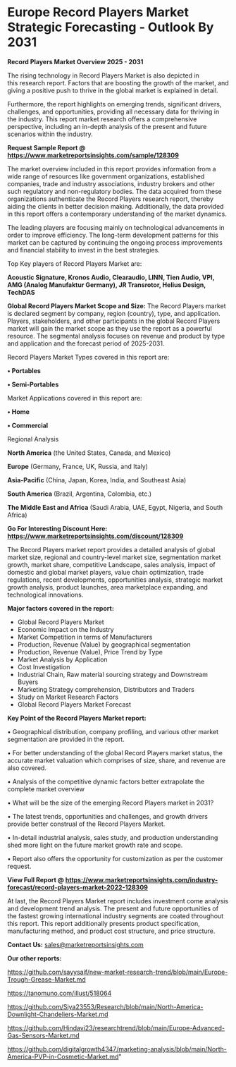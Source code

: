 # Europe Record Players Market Strategic Forecasting - Outlook By 2031

<Strong> Record Players Market Overview 2025 - 2031</strong>

The rising technology in Record Players Market is also depicted in this research report. Factors that are boosting the growth of the market, and giving a positive push to thrive in the global market is explained in detail.

Furthermore, the report highlights on emerging trends, significant drivers, challenges, and opportunities, providing all necessary data for thriving in the industry. This report market research offers a comprehensive perspective, including an in-depth analysis of the present and future scenarios within the industry.

<strong>Request Sample Report @ <a href=https://www.marketreportsinsights.com/sample/128309>https://www.marketreportsinsights.com/sample/128309</a></strong>

The market overview included in this report provides information from a wide range of resources like government organizations, established companies, trade and industry associations, industry brokers and other such regulatory and non-regulatory bodies. The data acquired from these organizations authenticate the Record Players research report, thereby aiding the clients in better decision making. Additionally, the data provided in this report offers a contemporary understanding of the market dynamics.

The leading players are focusing mainly on technological advancements in order to improve efficiency. The long-term development patterns for this market can be captured by continuing the ongoing process improvements and financial stability to invest in the best strategies.

Top Key players of Record Players Market are:

<strong>Acoustic Signature, Kronos Audio, Clearaudio, LINN, Tien Audio, VPI, AMG (Analog Manufaktur Germany), JR Transrotor, Helius Design, TechDAS</strong>

<strong><b>Global Record Players Market Scope and Size:</b></strong>
The Record Players market is declared segment by company, region (country), type, and application. Players, stakeholders, and other participants in the global Record Players market will gain the market scope as they use the report as a powerful resource. The segmental analysis focuses on revenue and product by type and application and the forecast period of 2025-2031.

Record Players Market Types covered in this report are:

<strong>• Portables

• Semi-Portables</strong>

Market Applications covered in this report are:

<strong>• Home

• Commercial</strong> 

Regional Analysis

<strong>North America</strong> (the United States, Canada, and Mexico)

<strong>Europe</strong> (Germany, France, UK, Russia, and Italy)

<strong>Asia-Pacific</strong> (China, Japan, Korea, India, and Southeast Asia)

<strong>South America</strong> (Brazil, Argentina, Colombia, etc.)

<strong>The Middle East and Africa</strong> (Saudi Arabia, UAE, Egypt, Nigeria, and South Africa)

<strong>Go For Interesting Discount Here: <a href=https://www.marketreportsinsights.com/discount/128309>https://www.marketreportsinsights.com/discount/128309</a></strong>

The Record Players market report provides a detailed analysis of global market size, regional and country-level market size, segmentation market growth, market share, competitive Landscape, sales analysis, impact of domestic and global market players, value chain optimization, trade regulations, recent developments, opportunities analysis, strategic market growth analysis, product launches, area marketplace expanding, and technological innovations.

<strong><b>Major factors covered in the report:</b></strong>
<ul>
  <li>Global Record Players Market </li>
  <li>Economic Impact on the Industry</li>
  <li>Market Competition in terms of Manufacturers</li>
  <li>Production, Revenue (Value) by geographical segmentation</li>
  <li>Production, Revenue (Value), Price Trend by Type</li>
  <li>Market Analysis by Application</li>
  <li>Cost Investigation</li>
  <li>Industrial Chain, Raw material sourcing strategy and Downstream Buyers</li>
  <li>Marketing Strategy comprehension, Distributors and Traders</li>
  <li>Study on Market Research Factors</li>
  <li>Global Record Players Market Forecast</li>
</ul>

<strong><b>Key Point of the Record Players Market report:</b></strong>

• Geographical distribution, company profiling, and various other market segmentation are provided in the report.

• For better understanding of the global Record Players market status, the accurate market valuation which comprises of size, share, and revenue are also covered.

• Analysis of the competitive dynamic factors better extrapolate the complete market overview

• What will be the size of the emerging Record Players market in 2031?

• The latest trends, opportunities and challenges, and growth drivers provide better construal of the Record Players Market.

• In-detail industrial analysis, sales study, and production understanding shed more light on the future market growth rate and scope.

• Report also offers the opportunity for customization as per the customer request.

<strong><b>View Full Report @ <a href=https://www.marketreportsinsights.com/industry-forecast/record-players-market-2022-128309>https://www.marketreportsinsights.com/industry-forecast/record-players-market-2022-128309</a></b></strong>


At last, the Record Players Market report includes investment come analysis and development trend analysis. The present and future opportunities of the fastest growing international industry segments are coated throughout this report. This report additionally presents product specification, manufacturing method, and product cost structure, and price structure.

<strong>Contact Us:</strong>
sales@marketreportsinsights.com

<strong>Our other reports:</strong>

<a href=https://github.com/sayysaif/new-market-research-trend/blob/main/Europe-Trough-Grease-Market.md>https://github.com/sayysaif/new-market-research-trend/blob/main/Europe-Trough-Grease-Market.md</a>

<a href=https://tanomuno.com/illust/518064>https://tanomuno.com/illust/518064</a>

<a href=https://github.com/Siya23553/Research/blob/main/North-America-Downlight-Chandeliers-Market.md>https://github.com/Siya23553/Research/blob/main/North-America-Downlight-Chandeliers-Market.md</a>

<a href=https://github.com/Hindavi23/researchtrend/blob/main/Europe-Advanced-Gas-Sensors-Market.md>https://github.com/Hindavi23/researchtrend/blob/main/Europe-Advanced-Gas-Sensors-Market.md</a>

<a href=https://github.com/digitalgrowth4347/marketing-analysis/blob/main/North-America-PVP-in-Cosmetic-Market.md>https://github.com/digitalgrowth4347/marketing-analysis/blob/main/North-America-PVP-in-Cosmetic-Market.md</a>"
